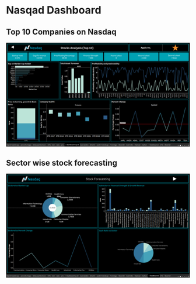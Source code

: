 # Nasqad Dashboard

<div>
  <h2>Top 10 Companies on Nasdaq</h2>
  <img  alt="image" src="https://github.com/bhavesa16/Nasdaq-Dashobard/blob/main/Top%2010.png">
  <h2>Sector wise stock forecasting </h2>
  <img  alt="image" src="sector-wise forecasting.png">
</div>
